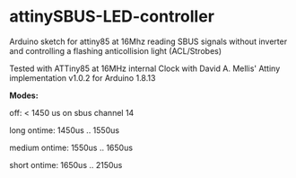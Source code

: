 # attinySBUS-LED-controller
Arduino sketch for attiny85 at 16Mhz reading SBUS signals without inverter and controlling a flashing anticollision light (ACL/Strobes)

Tested with ATTiny85 at 16MHz internal Clock with David A. Mellis' Attiny implementation v1.0.2 for Arduino 1.8.13





**Modes:** 

off: < 1450 us on sbus channel 14

long ontime: 1450us .. 1550us

medium ontime: 1550us .. 1650us

short ontime: 1650us .. 2150us

